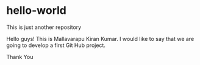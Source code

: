 # hello-world
This is just another repository

Hello guys! This is Mallavarapu Kiran Kumar. I would like to say that we are going to develop a first 
Git Hub project.

Thank You

